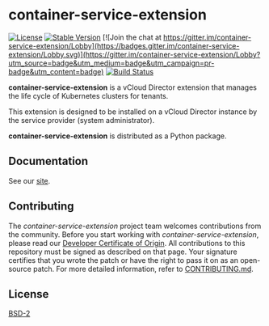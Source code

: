 # container-service-extension

[![License](https://img.shields.io/pypi/l/container-service-extension.svg)](https://pypi.python.org/pypi/container-service-extension) [![Stable Version](https://img.shields.io/pypi/v/container-service-extension.svg)](https://pypi.python.org/pypi/container-service-extension) [![Join the chat at https://gitter.im/container-service-extension/Lobby](https://badges.gitter.im/container-service-extension/Lobby.svg)](https://gitter.im/container-service-extension/Lobby?utm_source=badge&utm_medium=badge&utm_campaign=pr-badge&utm_content=badge) [![Build Status](https://img.shields.io/travis/vmware/container-service-extension.svg?style=flat)](https://travis-ci.org/vmware/container-service-extension/)

**container-service-extension** is a vCloud Director extension that manages the life cycle of Kubernetes clusters for tenants.

This extension is designed to be installed on a vCloud Director instance by the service provider (system administrator).

**container-service-extension** is distributed as a Python package.

## Documentation

See our [site](https://vmware.github.io/container-service-extension/).

## Contributing

The *container-service-extension* project team welcomes contributions from the community. Before you start working with *container-service-extension*, please read our [Developer Certificate of Origin](https://cla.vmware.com/dco). All contributions to this repository must be signed as described on that page. Your signature certifies that you wrote the patch or have the right to pass it on as an open-source patch. For more detailed information, refer to [CONTRIBUTING.md](docs/CONTRIBUTING.md).

## License

[BSD-2](LICENSE.txt)
